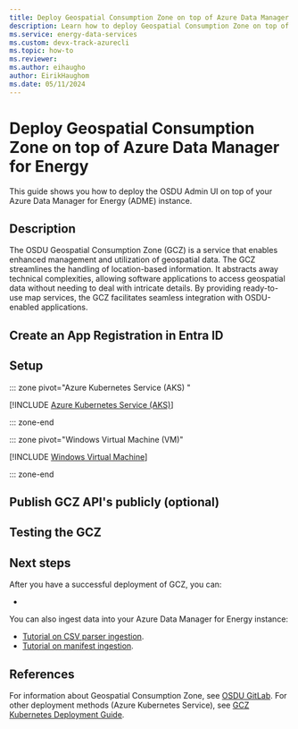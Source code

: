 ```yaml
---
title: Deploy Geospatial Consumption Zone on top of Azure Data Manager for Energy
description: Learn how to deploy Geospatial Consumption Zone on top of your Azure Data Manager for Energy instance.
ms.service: energy-data-services
ms.custom: devx-track-azurecli
ms.topic: how-to
ms.reviewer: 
ms.author: eihaugho
author: EirikHaughom
ms.date: 05/11/2024
---
```

# Deploy Geospatial Consumption Zone on top of Azure Data Manager for Energy

This guide shows you how to deploy the OSDU Admin UI on top of your Azure Data Manager for Energy (ADME) instance.

## Description

The OSDU Geospatial Consumption Zone (GCZ) is a service that enables enhanced management and utilization of geospatial data. The GCZ streamlines the handling of location-based information. It abstracts away technical complexities, allowing software applications to access geospatial data without needing to deal with intricate details. By providing ready-to-use map services, the GCZ facilitates seamless integration with OSDU-enabled applications.

## Create an App Registration in Entra ID


## Setup

::: zone pivot="Azure Kubernetes Service (AKS) "

[!INCLUDE [Azure Kubernetes Service (AKS)](includes/how-to/deploy-gcz-on-aks.md)]

::: zone-end

::: zone pivot="Windows Virtual Machine (VM)"

[!INCLUDE [Windows Virtual Machine](includes)]

::: zone-end

## Publish GCZ API's publicly (optional)

## Testing the GCZ

## Next steps
After you have a successful deployment of GCZ, you can:

- 

You can also ingest data into your Azure Data Manager for Energy instance:

- [Tutorial on CSV parser ingestion](tutorial-csv-ingestion.md).
- [Tutorial on manifest ingestion](tutorial-manifest-ingestion.md).
    
## References

For information about Geospatial Consumption Zone, see [OSDU GitLab](https://community.opengroup.org/osdu/platform/consumption/geospatial/-/tree/master).
For other deployment methods (Azure Kubernetes Service), see [GCZ Kubernetes Deployment Guide](https://community.opengroup.org/osdu/platform/consumption/geospatial/-/blob/master/docs/deployment/kubernetes/README.md#gcz---kubernetes-deployment-guide).
